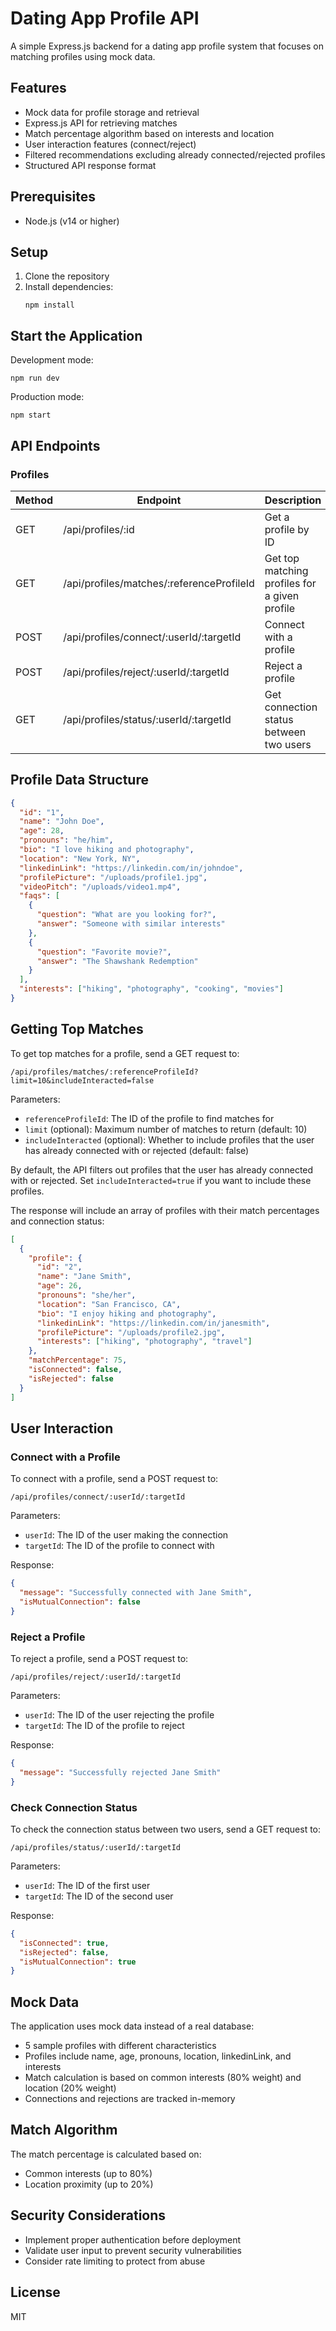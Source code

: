 # Dating App Profile API

A simple Express.js backend for a dating app profile system that focuses on matching profiles using mock data.

## Features

- Mock data for profile storage and retrieval
- Express.js API for retrieving matches
- Match percentage algorithm based on interests and location
- User interaction features (connect/reject)
- Filtered recommendations excluding already connected/rejected profiles
- Structured API response format

## Prerequisites

- Node.js (v14 or higher)

## Setup

1. Clone the repository
2. Install dependencies:
   ```
   npm install
   ```

## Start the Application

Development mode:
```
npm run dev
```

Production mode:
```
npm start
```

## API Endpoints

### Profiles

| Method | Endpoint                             | Description                                     |
|--------|--------------------------------------|-------------------------------------------------|
| GET    | /api/profiles/:id                    | Get a profile by ID                             |
| GET    | /api/profiles/matches/:referenceProfileId | Get top matching profiles for a given profile |
| POST   | /api/profiles/connect/:userId/:targetId | Connect with a profile                        |
| POST   | /api/profiles/reject/:userId/:targetId | Reject a profile                               |
| GET    | /api/profiles/status/:userId/:targetId | Get connection status between two users        |

## Profile Data Structure

```json
{
  "id": "1",
  "name": "John Doe",
  "age": 28,
  "pronouns": "he/him",
  "bio": "I love hiking and photography",
  "location": "New York, NY",
  "linkedinLink": "https://linkedin.com/in/johndoe",
  "profilePicture": "/uploads/profile1.jpg",
  "videoPitch": "/uploads/video1.mp4",
  "faqs": [
    {
      "question": "What are you looking for?",
      "answer": "Someone with similar interests"
    },
    {
      "question": "Favorite movie?",
      "answer": "The Shawshank Redemption"
    }
  ],
  "interests": ["hiking", "photography", "cooking", "movies"]
}
```

## Getting Top Matches

To get top matches for a profile, send a GET request to:
```
/api/profiles/matches/:referenceProfileId?limit=10&includeInteracted=false
```

Parameters:
- `referenceProfileId`: The ID of the profile to find matches for
- `limit` (optional): Maximum number of matches to return (default: 10)
- `includeInteracted` (optional): Whether to include profiles that the user has already connected with or rejected (default: false)

By default, the API filters out profiles that the user has already connected with or rejected. Set `includeInteracted=true` if you want to include these profiles.

The response will include an array of profiles with their match percentages and connection status:

```json
[
  {
    "profile": {
      "id": "2",
      "name": "Jane Smith",
      "age": 26,
      "pronouns": "she/her",
      "location": "San Francisco, CA",
      "bio": "I enjoy hiking and photography",
      "linkedinLink": "https://linkedin.com/in/janesmith",
      "profilePicture": "/uploads/profile2.jpg",
      "interests": ["hiking", "photography", "travel"]
    },
    "matchPercentage": 75,
    "isConnected": false,
    "isRejected": false
  }
]
```

## User Interaction

### Connect with a Profile

To connect with a profile, send a POST request to:
```
/api/profiles/connect/:userId/:targetId
```

Parameters:
- `userId`: The ID of the user making the connection
- `targetId`: The ID of the profile to connect with

Response:
```json
{
  "message": "Successfully connected with Jane Smith",
  "isMutualConnection": false
}
```

### Reject a Profile

To reject a profile, send a POST request to:
```
/api/profiles/reject/:userId/:targetId
```

Parameters:
- `userId`: The ID of the user rejecting the profile
- `targetId`: The ID of the profile to reject

Response:
```json
{
  "message": "Successfully rejected Jane Smith"
}
```

### Check Connection Status

To check the connection status between two users, send a GET request to:
```
/api/profiles/status/:userId/:targetId
```

Parameters:
- `userId`: The ID of the first user
- `targetId`: The ID of the second user

Response:
```json
{
  "isConnected": true,
  "isRejected": false,
  "isMutualConnection": true
}
```

## Mock Data

The application uses mock data instead of a real database:
- 5 sample profiles with different characteristics
- Profiles include name, age, pronouns, location, linkedinLink, and interests
- Match calculation is based on common interests (80% weight) and location (20% weight)
- Connections and rejections are tracked in-memory

## Match Algorithm

The match percentage is calculated based on:
- Common interests (up to 80%)
- Location proximity (up to 20%)

## Security Considerations

- Implement proper authentication before deployment
- Validate user input to prevent security vulnerabilities
- Consider rate limiting to protect from abuse

## License

MIT 